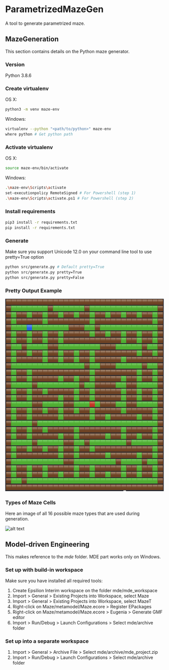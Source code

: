 # ParametrizedMazeGen

A tool to generate parametrized maze.

## MazeGeneration

This section contains details on the Python maze generator.

### Version

Python 3.8.6

### Create virtualenv

OS X:

```bash
python3 -m venv maze-env
```

Windows:

```bash
virtualenv --python "<path/to/python>" maze-env
where python # Get python path
```

### Activate virtualenv

OS X:

```bash
source maze-env/bin/activate
```

Windows:

```bash
.\maze-env\Scripts\activate
set-executionpolicy RemoteSigned # For Powershell (step 1)
.\maze-env\Scripts\activate.ps1 # For Powershell (step 2)
```

### Install requirements

```bash
pip3 install -r requirements.txt
pip install -r requirements.txt
```

### Generate

Make sure you support Unicode 12.0 on your command line tool to use pretty=True option

```bash
python src/generate.py # Default pretty=True
python src/generate.py pretty=True
python src/generate.py pretty=False
```

### Pretty Output Example

![alt text](documentation/pretty_output.png "Output")

### Types of Maze Cells

Here an image of all 16 possible maze types that are used during generation.

![alt text](documentation/maze_cells_clean.jpg "Maze cell types")

## Model-driven Engineering

This makes reference to the _mde_ folder. MDE part works only on Windows.

### Set up with build-in workspace

Make sure you have installed all required tools:

1. Create Epsilion Interim workspace on the folder mde/mde_workspace
2. Import > General > Existing Projects into Workspace, select Maze
3. Import > General > Existing Projects into Workspace, select MazeT
4. Right-click on Maze/metamodel/Maze.ecore > Register EPackages
5. Right-click on Maze/metamodel/Maze.ecore > Eugenia > Generate GMF editor
6. Import > Run/Debug > Launch Configurations > Select mde/archive folder

### Set up into a separate workspace

1. Import > General > Archive File > Select mde/archive/mde_project.zip
2. Import > Run/Debug > Launch Configurations > Select mde/archive folder
